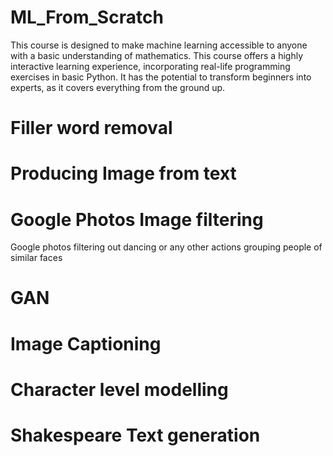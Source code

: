 # ML_From_Scratch
This course is designed to make machine learning accessible to anyone with a basic understanding of mathematics. This course offers a highly interactive learning experience, incorporating real-life programming exercises in basic Python. It has the potential to transform beginners into experts, as it covers everything from the ground up.

# Filler word removal

# Producing Image from text

# Google Photos Image filtering 
Google photos filtering out dancing or any other actions 
grouping people of similar faces





# GAN

# Image Captioning

# Character level modelling

# Shakespeare Text generation
